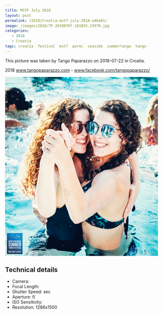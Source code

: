 ```yaml
---
title: MSTF July 2018
layout: post
permalink: /2018/Croatia-mstf-july-2018-a46a01/
image: /images/2018/TP.20180707.181855.23970.jpg
categories:
   - 2018
   - Croatia
tags: croatia  festival  mstf  porec  seaside  summertango  tango
---
```

   
This picture was taken by Tango Paparazzo on 2018-07-22 in Croatia.

2018 www.tangopaparazzo.com - www.facebook.com/tangopaparazzo/

![MSTF July 2018](/images/2018/TP.20180707.181855.23970.jpg)

## Technical details
* <i class="fa-solid fa-camera"></i> Camera: 
* <i class="fa-solid fa-square-caret-left"></i> Focal Length: 
* <i class="fa-solid fa-stopwatch"></i> Shutter Speed:  sec
* <i class="fa-solid fa-circle-dot"></i> Aperture: f/
* <i class="fa-solid fa-lightbulb"></i> ISO Sensitivity: 
* <i class="fa-solid fa-square-full"></i> Resolution: 1286x1500
